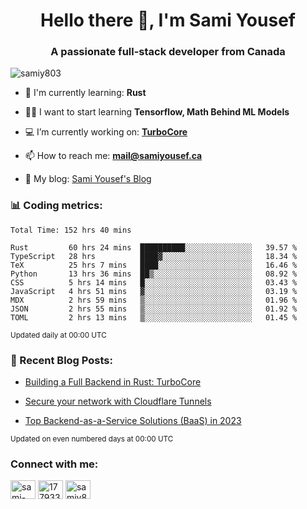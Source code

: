 <h1 align="center">Hello there 👋, I'm Sami Yousef</h1>
<h3 align="center">A passionate full-stack developer from Canada</h3>

<p align="left"> <img src="https://komarev.com/ghpvc/?username=samiy803&label=Profile%20views&color=0e75b6&style=flat" alt="samiy803" /> </p>

- 🌱 I'm currently learning: **Rust**

- 👨‍💻 I want to start learning **Tensorflow, Math Behind ML Models**

- 💻 I’m currently working on: **[TurboCore](https://github.com/samiy803/TurboCore)**

- 📫 How to reach me: **mail@samiyousef.ca**

- 📝 My blog: [Sami Yousef's Blog](https://blog.samiyousef.ca)

<h3 align="left">📊 Coding metrics:</h3>
<!--START_SECTION:waka-->

```text
Total Time: 152 hrs 40 mins

Rust         60 hrs 24 mins  ██████████░░░░░░░░░░░░░░░   39.57 %
TypeScript   28 hrs          ████▓░░░░░░░░░░░░░░░░░░░░   18.34 %
TeX          25 hrs 7 mins   ████░░░░░░░░░░░░░░░░░░░░░   16.46 %
Python       13 hrs 36 mins  ██▒░░░░░░░░░░░░░░░░░░░░░░   08.92 %
CSS          5 hrs 14 mins   █░░░░░░░░░░░░░░░░░░░░░░░░   03.43 %
JavaScript   4 hrs 51 mins   ▓░░░░░░░░░░░░░░░░░░░░░░░░   03.19 %
MDX          2 hrs 59 mins   ▒░░░░░░░░░░░░░░░░░░░░░░░░   01.96 %
JSON         2 hrs 55 mins   ▒░░░░░░░░░░░░░░░░░░░░░░░░   01.92 %
TOML         2 hrs 13 mins   ▒░░░░░░░░░░░░░░░░░░░░░░░░   01.45 %
```

<!--END_SECTION:waka-->
<sup>Updated daily at 00:00 UTC</sup>

<h3 align="left">📝 Recent Blog Posts:</h3>

<!-- BLOG-POST-LIST:START -->
- [Building a Full Backend in Rust: TurboCore](https://blog.samiyousef.ca/building-a-full-backend-in-rust-turbocore/)

- [Secure your network with Cloudflare Tunnels](https://blog.samiyousef.ca/secure-your-network-with-cloudflare-tunnels/)

- [Top Backend-as-a-Service Solutions &lpar;BaaS&rpar; in 2023](https://blog.samiyousef.ca/comparing-backend-as-a-service-solutions-a-complete-guide/)
<!-- BLOG-POST-LIST:END -->
<sup>Updated on even numbered days at 00:00 UTC</sup>

<h3 align="left">Connect with me:</h3>
<p align="left">
<a href="https://linkedin.com/in/sami-yousef" target="blank"><img align="center" src="https://raw.githubusercontent.com/rahuldkjain/github-profile-readme-generator/master/src/images/icons/Social/linked-in-alt.svg" alt="sami-yousef" height="30" width="40" /></a>
<a href="https://stackoverflow.com/users/17793354" target="blank"><img align="center" src="https://raw.githubusercontent.com/rahuldkjain/github-profile-readme-generator/master/src/images/icons/Social/stack-overflow.svg" alt="17793354" height="30" width="40" /></a>
<a href="https://www.leetcode.com/samiy8030" target="blank"><img align="center" src="https://raw.githubusercontent.com/rahuldkjain/github-profile-readme-generator/master/src/images/icons/Social/leet-code.svg" alt="samiy8030" height="30" width="40" /></a>
</p>
